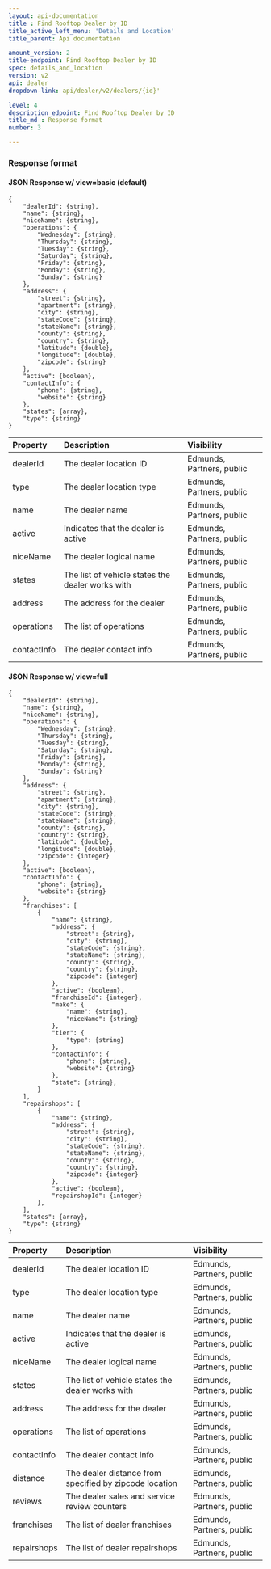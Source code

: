 ```yaml
---
layout: api-documentation
title : Find Rooftop Dealer by ID
title_active_left_menu: 'Details and Location'
title_parent: Api documentation

amount_version: 2
title-endpoint: Find Rooftop Dealer by ID
spec: details_and_location
version: v2
api: dealer
dropdown-link: api/dealer/v2/dealers/{id}'

level: 4
description_edpoint: Find Rooftop Dealer by ID
title_md : Response format
number: 3

---
```



### Response format

#### JSON Response w/ view=basic (default)

    {
        "dealerId": {string},
        "name": {string},
        "niceName": {string},
        "operations": {
            "Wednesday": {string},
            "Thursday": {string},
            "Tuesday": {string},
            "Saturday": {string},
            "Friday": {string},
            "Monday": {string},
            "Sunday": {string}
        },
        "address": {
            "street": {string},
            "apartment": {string},
            "city": {string},
            "stateCode": {string},
            "stateName": {string},
            "county": {string},
            "country": {string},
            "latitude": {double},
            "longitude": {double},
            "zipcode": {string}
        },
        "active": {boolean},
        "contactInfo": {
            "phone": {string},
            "website": {string}
        },
        "states": {array},
        "type": {string}
    }


| Property                      | Description                                           | Visibility                |
|:------------------------------|:------------------------------------------------------|:--------------------------|
| dealerId                      | The dealer location ID                                | Edmunds, Partners, public |
| type                          | The dealer location type                              | Edmunds, Partners, public |
| name                          | The dealer name                                       | Edmunds, Partners, public |
| active                        | Indicates that the dealer is active                   | Edmunds, Partners, public |
| niceName                      | The dealer logical name                               | Edmunds, Partners, public |
| states                        | The list of vehicle states the dealer works with      | Edmunds, Partners, public |
| address                       | The address for the dealer                            | Edmunds, Partners, public |
| operations                    | The list of operations                                | Edmunds, Partners, public |
| contactInfo                   | The dealer contact info                               | Edmunds, Partners, public |


#### JSON Response w/ view=full

    {
        "dealerId": {string},
        "name": {string},
        "niceName": {string},
        "operations": {
            "Wednesday": {string},
            "Thursday": {string},
            "Tuesday": {string},
            "Saturday": {string},
            "Friday": {string},
            "Monday": {string},
            "Sunday": {string}
        },
        "address": {
            "street": {string},
            "apartment": {string},
            "city": {string},
            "stateCode": {string},
            "stateName": {string},
            "county": {string},
            "country": {string},
            "latitude": {double},
            "longitude": {double},
            "zipcode": {integer}
        },
        "active": {boolean},
        "contactInfo": {
            "phone": {string},
            "website": {string}
        },
        "franchises": [
            {
                "name": {string},
                "address": {
                    "street": {string},
                    "city": {string},
                    "stateCode": {string},
                    "stateName": {string},
                    "county": {string},
                    "country": {string},
                    "zipcode": {integer}
                },
                "active": {boolean},
                "franchiseId": {integer},
                "make": {
                    "name": {string},
                    "niceName": {string}
                },
                "tier": {
                    "type": {string}
                },
                "contactInfo": {
                    "phone": {string},
                    "website": {string}
                },
                "state": {string},
            }
        ],
        "repairshops": [
            {
                "name": {string},
                "address": {
                    "street": {string},
                    "city": {string},
                    "stateCode": {string},
                    "stateName": {string},
                    "county": {string},
                    "country": {string},
                    "zipcode": {integer}
                },
                "active": {boolean},
                "repairshopId": {integer}
            },
        ],
        "states": {array},
        "type": {string}
    }

| Property                   | Description                                              | Visibility                |
|:---------------------------|:---------------------------------------------------------|:--------------------------|
| dealerId                   | The dealer location ID                                   | Edmunds, Partners, public |
| type                       | The dealer location type                                 | Edmunds, Partners, public |
| name                       | The dealer name                                          | Edmunds, Partners, public |
| active                     | Indicates that the dealer is active                      | Edmunds, Partners, public |
| niceName                   | The dealer logical name                                  | Edmunds, Partners, public |
| states                     | The list of vehicle states the dealer works with         | Edmunds, Partners, public |
| address                    | The address for the dealer                               | Edmunds, Partners, public |
| operations                 | The list of operations                                   | Edmunds, Partners, public |
| contactInfo                | The dealer contact info                                  | Edmunds, Partners, public |
| distance                   | The dealer distance from specified by zipcode location   | Edmunds, Partners, public |
| reviews                    | The dealer sales and service review counters             | Edmunds, Partners, public |
| franchises                 | The list of dealer franchises                            | Edmunds, Partners, public |
| repairshops                | The list of dealer repairshops                           | Edmunds, Partners, public |




